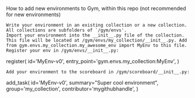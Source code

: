 How to add new environments to Gym, within this repo (not recommended for new environments)

    Write your environment in an existing collection or a new collection. All collections are subfolders of `/gym/envs'.
    Import your environment into the __init__.py file of the collection. This file will be located at /gym/envs/my_collection/__init__.py. Add from gym.envs.my_collection.my_awesome_env import MyEnv to this file.
    Register your env in /gym/envs/__init__.py:

register(
   	id='MyEnv-v0',
   	entry_point='gym.envs.my_collection:MyEnv',
)

    Add your environment to the scoreboard in /gym/scoreboard/__init__.py:

add_task(
   	id='MyEnv-v0',
   	summary="Super cool environment",
   	group='my_collection',
   	contributor='mygithubhandle',
)

